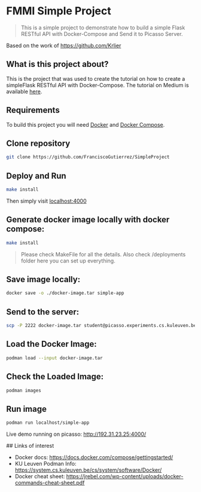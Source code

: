 # FMMI Simple Project
 > This is a simple project to demonstrate how to build a simple Flask RESTful API with Docker-Compose and Send it to Picasso Server.

Based on the work of https://github.com/Krlier

## What is this project about?

This is the project that was used to create the tutorial on how to create a simpleFlask RESTful API with Docker-Compose.
The tutorial on Medium is available [here].

## Requirements

To build this project you will need [Docker][Docker Install] and [Docker Compose][Docker Compose Install].

## Clone repository

```sh
git clone https://github.com/FranciscoGutierrez/SimpleProject
```

## Deploy and Run  

```sh
make install
```

Then simply visit [localhost:4000][App]

## Generate docker image locally with docker compose:

```sh
make install
```
> Please check MakeFile for all the details. Also check /deployments folder here you can set up everything.

## Save image locally:

```sh
docker save -o ./docker-image.tar simple-app
```
## Send to the server:

```sh
scp -P 2222 docker-image.tar student@picasso.experiments.cs.kuleuven.be:~
```
><use-your-password>

## Load the Docker Image:
```sh
podman load --input docker-image.tar
```

## Check the Loaded Image:
```sh
podman images
```
## Run image
```sh
podman run localhost/simple-app
```
Live demo running on picasso: http://192.31.23.25:4000/

## Links of interest

- Docker docs: https://docs.docker.com/compose/gettingstarted/
- KU Leuven Podman Info: https://system.cs.kuleuven.be/cs/system/software/Docker/
- Docker cheat sheet: https://jrebel.com/wp-content/uploads/docker-commands-cheat-sheet.pdf


[Docker Install]:  https://docs.docker.com/install/
[Docker Compose Install]: https://docs.docker.com/compose/install/
[App]: http://127.0.0.1:4000
[here]: https://medium.com/@daniel.carlier/how-to-build-a-simple-flask-restful-api-with-docker-compose-2d849d738137
